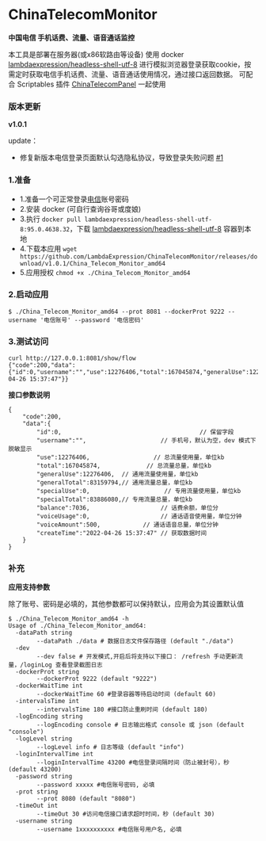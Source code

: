 # ChinaTelecomMonitor 
**中国电信 手机话费、流量、语音通话监控**

本工具是部署在服务器(或x86软路由等设备) 使用 docker [lambdaexpression/headless-shell-utf-8](https://hub.docker.com/r/lambdaexpression/headless-shell-utf-8) 进行模拟浏览器登录获取cookie，按需定时获取电信手机话费、流量、语音通话使用情况，通过接口返回数据。
可配合 Scriptables 插件 [ChinaTelecomPanel](https://lambdaexpression.github.io/ScriptablesComponent/ChinaTelecomPanel/) 一起使用

### 版本更新
**v1.0.1**

update：
 - 修复新版本电信登录页面默认勾选隐私协议，导致登录失败问题 [#1](https://github.com/LambdaExpression/ChinaTelecomMonitor/issues/1)

### 1.准备

- 1.准备一个可正常登录[电信](https://e.189.cn/wap/index.do)账号密码
- 2.安装 docker (可自行查询谷哥或度娘)
- 3.执行 `docker pull lambdaexpression/headless-shell-utf-8:95.0.4638.32`，下载 [lambdaexpression/headless-shell-utf-8](https://hub.docker.com/r/lambdaexpression/headless-shell-utf-8) 容器到本地
- 4.下载本应用 `wget https://github.com/LambdaExpression/ChinaTelecomMonitor/releases/download/v1.0.1/China_Telecom_Monitor_amd64`
- 5.应用授权 `chmod +x ./China_Telecom_Monitor_amd64`

### 2.启动应用

```
$ ./China_Telecom_Monitor_amd64 --prot 8081 --dockerProt 9222 --username '电信账号' --password '电信密码'
```

### 3.测试访问

```shell
curl http://127.0.0.1:8081/show/flow
{"code":200,"data":{"id":0,"username":"","use":12276406,"total":167045874,"generalUse":12276406,"generalTotal":83159794,"specialUse":0,"specialTotal":83886080,"balance":7036,"voiceUsage":0,"voiceAmount":500,"createTime":"2022-04-26 15:37:47"}}
```
**接口参数说明**

```
{
    "code":200,
    "data":{
        "id":0,                                       // 保留字段
        "username":"",                     // 手机号，默认为空，dev 模式下脱敏显示
        "use":12276406,                  // 总流量使用量，单位kb
        "total":167045874,             // 总流量总量，单位kb
        "generalUse":12276406,  // 通用流量使用量，单位kb
        "generalTotal":83159794,// 通用流量总量，单位kb
        "specialUse":0,                     // 专用流量使用量，单位kb
        "specialTotal":83886080,// 专用流量总量，单位kb
        "balance":7036,                    // 话费余额，单位分
        "voiceUsage":0,                    // 通话语音使用量，单位分钟
        "voiceAmount":500,            // 通话语音总量，单位分钟
        "createTime":"2022-04-26 15:37:47" // 获取数据时间
    }
}
```

### 补充

**应用支持参数**

除了账号、密码是必填的，其他参数都可以保持默认，应用会为其设置默认值

```shell
$ ./China_Telecom_Monitor_amd64 -h
Usage of ./China_Telecom_Monitor_amd64:
  -dataPath string
        --dataPath ./data # 数据日志文件保存路径 (default "./data")
  -dev
        --dev false # 开发模式,开启后将支持以下接口： /refresh 手动更新流量，/loginLog 查看登录截图日志
  -dockerProt string
        --dockerProt 9222 (default "9222")
  -dockerWaitTime int
        --dockerWaitTime 60 #登录容器等待启动时间 (default 60)
  -intervalsTime int
        --intervalsTime 180 #接口防止重刷时间 (default 180)
  -logEncoding string
        --logEncoding console # 日志输出格式 console 或 json (default "console")
  -logLevel string
        --logLevel info # 日志等级 (default "info")
  -loginIntervalTime int
        --loginIntervalTime 43200 #电信登录间隔时间（防止被封号），秒 (default 43200)
  -password string
        --password xxxxx #电信账号密码, 必填
  -prot string
        --prot 8080 (default "8080")
  -timeOut int
        --timeOut 30 #访问电信接口请求超时时间，秒 (default 30)
  -username string
        --username 1xxxxxxxxxx #电信账号用户名, 必填

```



